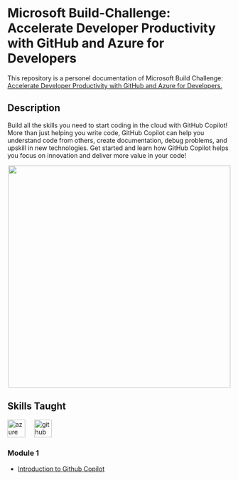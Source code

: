 # Microsoft Build-Challenge: Accelerate Developer Productivity with GitHub and Azure for Developers

This repository is a personel documentation of Microsoft Build Challenge: [Accelerate Developer Productivity with GitHub and Azure for Developers.](https://learn.microsoft.com/en-us/training/challenges?id=4ab7a1b6-fb12-47a2-88ad-2a40c408b253)

## Description

Build all the skills you need to start coding in the cloud with GitHub Copilot! More than just helping you write code, GitHub Copilot can help you understand code from others, create documentation, debug problems, and upskill in new technologies. Get started and learn how GitHub Copilot helps you focus on innovation and deliver more value in your code!

<div align="center">
  <img height="500" src= "https://learn.microsoft.com/en-us/media/profile/CSCCollectionHeroImage.png?branch=main" />
</div>

## Skills Taught

<div align="left">
  <img src="https://cdn.jsdelivr.net/gh/devicons/devicon/icons/azure/azure-original.svg" height="40" alt="azure logo"  />
  <img width="12" />
  <img src="https://cdn.jsdelivr.net/gh/devicons/devicon/icons/github/github-original.svg" height="40" alt="github logo"  />
</div>

### Module 1
- [Introduction to Github Copilot](https://github.com/ilocodes/meta-front-end-developer/blob/main/Week%201/how-the-internet-works.md)
